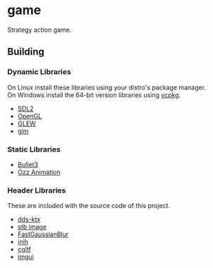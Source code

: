 # game
Strategy action game.

## Building

### Dynamic Libraries
On Linux install these libraries using your distro's package manager.\
On Windows install the 64-bit version libraries using [vcpkg](https://github.com/microsoft/vcpkg).

* [SDL2](https://www.libsdl.org/download-2.0.php)
* [OpenGL](https://www.opengl.org/)
* [GLEW](https://github.com/nigels-com/glew)
* [glm](https://github.com/g-truc/glm)

### Static Libraries
* [Bullet3](https://github.com/bulletphysics/bullet3)
* [Ozz Animation](https://github.com/guillaumeblanc/ozz-animation)

### Header Libraries
These are included with the source code of this project.
* [dds-ktx](https://github.com/septag/dds-ktx)
* [stb image](https://github.com/nothings/stb)
* [FastGaussianBlur](https://github.com/bfraboni/FastGaussianBlur)
* [inih](https://github.com/jtilly/inih)
* [cgltf](https://github.com/jkuhlmann/cgltf)
* [imgui](https://github.com/ocornut/imgui)
